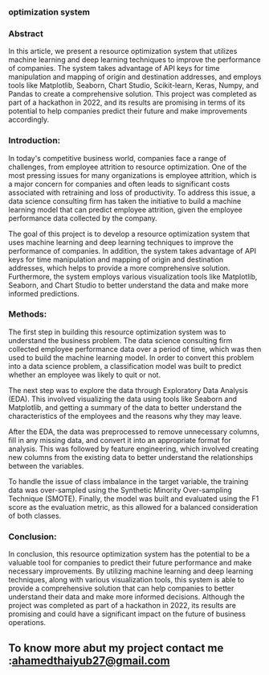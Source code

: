 ### optimization system 

### Abstract

In this article, we present a resource optimization system that utilizes machine learning and deep learning techniques to improve the performance of companies. The system takes advantage of API keys for time manipulation and mapping of origin and destination addresses, and employs tools like Matplotlib, Seaborn, Chart Studio, Scikit-learn, Keras, Numpy, and Pandas to create a comprehensive solution. This project was completed as part of a hackathon in 2022, and its results are promising in terms of its potential to help companies predict their future and make improvements accordingly.

### Introduction:

In today's competitive business world, companies face a range of challenges, from employee attrition to resource optimization. One of the most pressing issues for many organizations is employee attrition, which is a major concern for companies and often leads to significant costs associated with retraining and loss of productivity. To address this issue, a data science consulting firm has taken the initiative to build a machine learning model that can predict employee attrition, given the employee performance data collected by the company.

The goal of this project is to develop a resource optimization system that uses machine learning and deep learning techniques to improve the performance of companies. In addition, the system takes advantage of API keys for time manipulation and mapping of origin and destination addresses, which helps to provide a more comprehensive solution. Furthermore, the system employs various visualization tools like Matplotlib, Seaborn, and Chart Studio to better understand the data and make more informed predictions.

### Methods:

The first step in building this resource optimization system was to understand the business problem. The data science consulting firm collected employee performance data over a period of time, which was then used to build the machine learning model. In order to convert this problem into a data science problem, a classification model was built to predict whether an employee was likely to quit or not.

The next step was to explore the data through Exploratory Data Analysis (EDA). This involved visualizing the data using tools like Seaborn and Matplotlib, and getting a summary of the data to better understand the characteristics of the employees and the reasons why they may leave.

After the EDA, the data was preprocessed to remove unnecessary columns, fill in any missing data, and convert it into an appropriate format for analysis. This was followed by feature engineering, which involved creating new columns from the existing data to better understand the relationships between the variables.

To handle the issue of class imbalance in the target variable, the training data was over-sampled using the Synthetic Minority Over-sampling Technique (SMOTE). Finally, the model was built and evaluated using the F1 score as the evaluation metric, as this allowed for a balanced consideration of both classes.

### Conclusion:

In conclusion, this resource optimization system has the potential to be a valuable tool for companies to predict their future performance and make necessary improvements. By utilizing machine learning and deep learning techniques, along with various visualization tools, this system is able to provide a comprehensive solution that can help companies to better understand their data and make more informed decisions. Although the project was completed as part of a hackathon in 2022, its results are promising and could have a significant impact on the future of business operations.
## To know more abut my project contact me :ahamedthaiyub27@gmail.com
